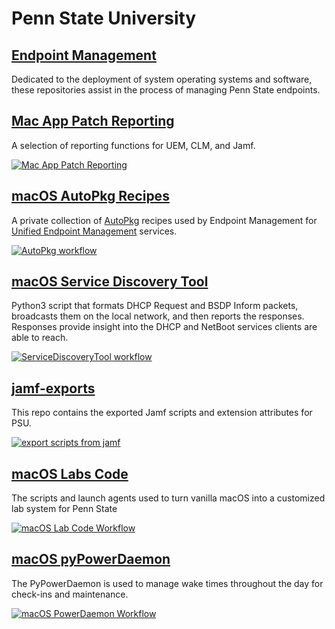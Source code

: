 # Penn State University
## [Endpoint Management](https://uem.psu.edu)

Dedicated to the deployment of system operating systems and software, these repositories assist in the process of managing Penn State endpoints.

## [Mac App Patch Reporting](https://github.com/psu-em/patch_reports)


A selection of reporting functions for UEM, CLM, and Jamf.

[![Mac App Patch Reporting](https://github.com/psu-em/patch_reports/actions/workflows/main.yml/badge.svg)](https://github.com/psu-em/patch_reports/actions/workflows/main.yml)

## [macOS AutoPkg Recipes](https://github.com/psu-em/autopkg-recipes)


A private collection of [AutoPkg](https://github.com/autopkg/autopkg) recipes used by Endpoint Management for [Unified Endpoint Management](https://pennstateoffice365.sharepoint.com/sites/UEM) services. 

[![AutoPkg workflow](https://github.com/psu-em/autopkg-recipes/actions/workflows/push.yml/badge.svg)](https://github.com/psu-em/autopkg-recipes/actions/workflows/push.yml)

## [macOS Service Discovery Tool](https://github.com/psu-em/ServiceDiscoveryTool/)


Python3 script that formats DHCP Request and BSDP Inform packets, broadcasts them on the local network, and then reports the responses. Responses provide insight into the DHCP and NetBoot services clients are able to reach.

[![ServiceDiscoveryTool workflow](https://github.com/psu-em/ServiceDiscoveryTool/actions/workflows/python-app.yml/badge.svg)](https://github.com/psu-em/ServiceDiscoveryTool/actions/workflows/python-app.yml)

## [jamf-exports](https://github.com/psu-em/jamf_exports)

This repo contains the exported Jamf scripts and extension attributes for PSU.

[![export scripts from jamf](https://github.com/psu-em/jamf_exports/actions/workflows/export.yml/badge.svg)](https://github.com/psu-em/jamf_exports/actions/workflows/export.yml)

## [macOS Labs Code](https://github.com/psu-em/macOS-Labs)

The scripts and launch agents used to turn vanilla macOS into a customized lab system for Penn State

[![macOS Lab Code Workflow](https://github.com/psu-em/macOS-Labs/actions/workflows/main.yml/badge.svg)](https://github.com/psu-em/macOS-Labs/actions/workflows/main.yml)

## [macOS pyPowerDaemon](https://github.com/psu-em/pypowerdaemon)

The PyPowerDaemon is used to manage wake times throughout the day for check-ins and maintenance.

[![macOS PowerDaemon Workflow](https://github.com/psu-em/pypowerdaemon/actions/workflows/main.yaml/badge.svg)](https://github.com/psu-em/pypowerdaemon/actions/workflows/main.yaml)

<!--
**Here are some ideas to get you started:**

🙋‍♀️ A short introduction - what is your organization all about?
🌈 Contribution guidelines - how can the community get involved?
👩‍💻 Useful resources - where can the community find your docs? Is there anything else the community should know?
🍿 Fun facts - what does your team eat for breakfast?
🧙 Remember, you can do mighty things with the power of [Markdown](https://docs.github.com/github/writing-on-github/getting-started-with-writing-and-formatting-on-github/basic-writing-and-formatting-syntax)
-->
